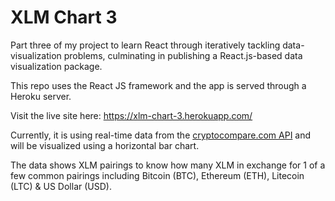 # XLM Chart 3
Part three of my project to learn React through iteratively tackling data-visualization problems, culminating in publishing a React.js-based data visualization package.

This repo uses the React JS framework and the app is served through a Heroku server.

Visit the live site here: https://xlm-chart-3.herokuapp.com/

Currently, it is using real-time data from the [cryptocompare.com API](https://min-api.cryptocompare.com/documentation?key=Price&cat=SingleSymbolPriceEndpoint) and will be visualized using a horizontal bar chart.

The data shows XLM pairings to know how many XLM in exchange for 1 of a few common pairings including Bitcoin (BTC), Ethereum (ETH), Litecoin (LTC) & US Dollar (USD).
